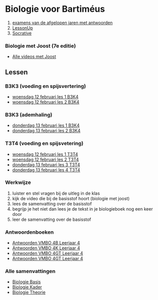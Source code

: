 # Biologie voor Bartiméus


1. [examens van de afgelopen jaren met antwoorden](https:/www.examenblad.nl)
2. [LessonUp](https://www.lessonup.com)
3. [Socrative](https://www.socrative.com)


### Biologie met Joost (7e editie)
- [Alle videos met Joost](https://www.biologiemetjoost.nl/alles-om-je-te-helpen-met-biologie)

## Lessen

### B3K3 (voeding en spijsvertering)
- [woensdag 12 februari les 1 B3K4](kblw/spijsverteringles1.md)
- [woensdag 12 februari les 2 B3K4](kblw/spijsverteringles2.md)

### B3K3 (ademhaling)
- [donderdag 13 februari les 1 B3K4](kblw/ademhalingles1.md)
- [donderdag 13 februari les 2 B3K4](kblw/ademhalingles2.md)

### T3T4 (voeding en spijsvetering)
- [woensdag 12 februari les 1 T3T4](tlw/spijsverteringles1.md)
- [woensdag 12 februari les 2 T3T4](tlw/spijsverteringles2.md)
- [donderdag 13 februari les 3 T3T4](tlw/spijsverteringles3.md)
- [donderdag 13 februari les 4 T3T4](tlw/spijsverteringles4.md)


### Werkwijze
1. luister en stel vragen bij de uitleg in de klas
2. kijk de video die bij de basisstof hoort (biologie met joost)
2. lees de samenvatting over de basisstof
4. begrijp je het niet dan lees je de tekst in je biologieboek nog een keer door
5. leer de samenvatting over de basisstof

### Antwoordenboeken
* [Antwoorden VMBO 4B Leerjaar 4](antwoordenboek/4B_antwoordenboek.pdf)
* [Antwoorden VMBO 4K Leerjaar 4](antwoordenboek/4K_antwoordenboek.pdf)
* [Antwoorden VMBO 4GT Leerjaar 4](antwoordenboek/4GT_antwoordenboek.pdf)
* [Antwoorden VMBO 4GT Leerjaar 4](antwoordenboek/GT/4GT_antwoorden.md)


### Alle samenvattingen
- [Biologie Basis](samenvattingen/b/OTO_B3B4.pdf)
- [Biologie Kader](samenvattingen/k/SV3K4K.pdf)
- [Biologie Theorie](samenvattingen/tl/SV3T4T.pdf)


